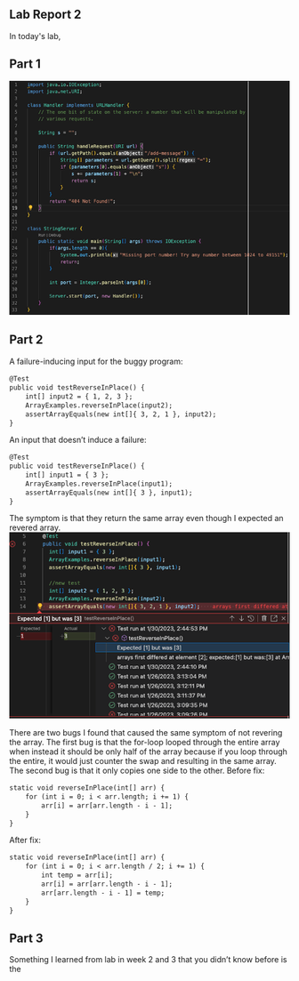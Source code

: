 Lab Report 2
---
In today's lab, 

Part 1
---
![Image](string-server-code.png)

Part 2
---
A failure-inducing input for the buggy program:
```
@Test
public void testReverseInPlace() {
    int[] input2 = { 1, 2, 3 };
    ArrayExamples.reverseInPlace(input2);
    assertArrayEquals(new int[]{ 3, 2, 1 }, input2);
}
```

An input that doesn’t induce a failure:
```
@Test
public void testReverseInPlace() {
    int[] input1 = { 3 };
    ArrayExamples.reverseInPlace(input1);
    assertArrayEquals(new int[]{ 3 }, input1);
}
```

The symptom is that they return the same array even though I expected an revered array.
![Image](lab3-symptom.png)

There are two bugs I found that caused the same symptom of not revering the array.
The first bug is that the for-loop looped through the entire array when instead it should be only half of the array because if you loop through the entire, it would just counter the swap and resulting in the same array.
The second bug is that it only copies one side to the other. 
Before fix:
```
static void reverseInPlace(int[] arr) {
    for (int i = 0; i < arr.length; i += 1) {
        arr[i] = arr[arr.length - i - 1];
    }
}
```
After fix:
```
static void reverseInPlace(int[] arr) {
    for (int i = 0; i < arr.length / 2; i += 1) {
        int temp = arr[i];
        arr[i] = arr[arr.length - i - 1];
        arr[arr.length - i - 1] = temp;
    }
}
```

Part 3
---
Something I learned from lab in week 2 and 3 that you didn’t know before is the 
